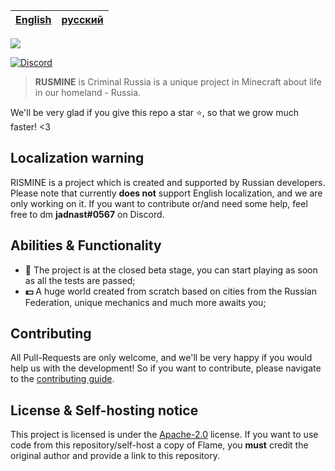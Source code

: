 |[English](README.md)|[русский](README_RU.md)|
|-----------------------|--------------------------|

![](https://media.discordapp.net/attachments/886685249340309579/917786677991333929/banner.png)

<p>
  <a href="https://discord.gg/2j76zDqybG">
    <img src="https://img.shields.io/discord/766974894772191263?color=%233366fe&label=%D0%BF%D0%BE%D0%B4%D0%B4%D0%B5%D1%80%D0%B6%D0%BA%D0%B0&style=flat-square" alt="Discord">
  </a>
</p>

> **RUSMINE** is Criminal Russia is a unique project in Minecraft about life in our homeland - Russia.

We'll be very glad if you give this repo a star ⭐, so that we grow much faster! <3

## Localization warning
RISMINE is a project which is created and supported by Russian developers. Please note that currently **does not** support English localization, and we are only working on it. If you want to contribute or/and need some help, feel free to dm **jadnast#0567** on Discord.

## Abilities & Functionality
- **🔧** The project is at the closed beta stage, you can start playing as soon as all the tests are passed;
- **💵** A huge world created from scratch based on cities from the Russian Federation, unique mechanics and much more awaits you;

## Contributing
All Pull-Requests are only welcome, and we'll be very happy if you would help us with the development! So if you want to contribute, please navigate to the [contributing guide](/CONTRIBUTING.md).

## License & Self-hosting notice
This project is licensed is under the [Apache-2.0](/LICENSE) license. If you want to use code from this repository/self-host a copy of Flame, you **must** credit the original author and provide a link to this repository. 
